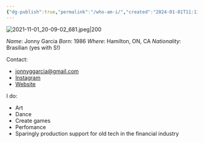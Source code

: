 ```yaml
---
{"dg-publish":true,"permalink":"/who-am-i/","created":"2024-01-01T11:11:47.975-05:00","updated":"2024-01-02T23:15:35.216-05:00"}
---
```



![2021-11-01_20-09-02_681.jpeg|200](/img/user/MEDIA/2021-11-01_20-09-02_681.jpeg)

*Name*: Jonny Garcia
*Born*: 1986
*Where*: Hamilton, ON, CA
*Nationality*: Brasilian (yes with S!)

Contact:
- jonnyggarcia@gmail.com
- [Instagram](https://www.instagram.com/art.by.jonny/)
- [Website](https://www.garciacollage.com/)

I do:
- Art
- Dance
- Create games
- Perfomance
- Sparingly production support for old tech in the financial industry

<script type="text/javascript" src="https://cdnjs.buymeacoffee.com/1.0.0/button.prod.min.js" data-name="bmc-button" data-slug="jonnygarcia" data-color="#FFDD00" data-emoji="" data-font="Cookie" data-text="Buy me a coffee" data-outline-color="#000000" data-font-color="#000000" data-coffee-color="#ffffff" ></script>



